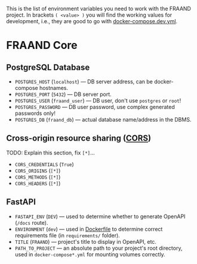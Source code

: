 This is the list of environment variables you need to work with the FRAAND project.
In brackets `( <value> )` you will find the working values for development,
i.e., they are good to go with [docker-compose.dev.yml](../docker-compose.dev.yml).


# FRAAND Core

## PostgreSQL Database
- `POSTGRES_HOST` (`localhost`) — DB server address, can be docker-compose hostnames.
- `POSTGRES_PORT` (`5432`) — DB server port.
- `POSTGRES_USER` (`fraand_user`) — DB user, don't use `postgres` or `root`!
- `POSTGRES_PASSWORD` — DB user password, use complex generated passwords only!
- `POSTGRES_DB` (`fraand_db`) — actual database name/address in the DBMS.

## Cross-origin resource sharing ([CORS](https://developer.mozilla.org/en-US/docs/Web/HTTP/CORS))
TODO: Explain this section, fix `[*]`...
- `CORS_CREDENTIALS` (`True`)
- `CORS_ORIGINS` (`[*]`)
- `CORS_METHODS` (`[*]`)
- `CORS_HEADERS` (`[*]`)

## FastAPI
- `FASTAPI_ENV` (`DEV`) — used to determine whether to generate OpenAPI (`/docs` route).
- `ENVIRONMENT` (`dev`) — used in [Dockerfile](../Dockerfile) to determine correct requirements file (in `requirements/` folder).
- `TITLE` (`FRAAND`) — project's title to display in OpenAPI, etc.
- `PATH_TO_PROJECT` — an absolute path to your project's root directory, used in `docker-compose*.yml` for mounting volumes correctly.
